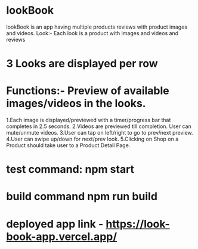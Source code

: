 # lookBook
lookBook is an app having multiple products reviews with product images and videos.
Look:- Each look is a product with images and videos and reviews
# 3 Looks are displayed per row

# Functions:- Preview of available images/videos in the looks.

1.Each image is displayed/previewed with a timer/progress bar that completes in 2.5 seconds.
2.Videos are previewed till completion. User can mute/unmute videos.
3.User can tap on left/right to go to prev/next preview.
4.User can swipe up/down for next/prev look.
5.Clicking on Shop on a Product should take user to a Product Detail Page.


# test command: npm start
# build command npm run build
# deployed app link - https://look-book-app.vercel.app/ 

